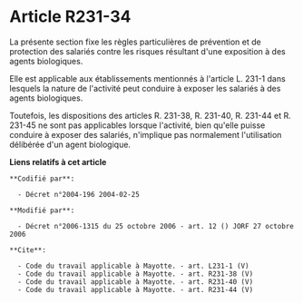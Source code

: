 # Article R231-34

La présente section fixe les règles particulières de prévention et de protection des salariés contre les risques résultant
d'une exposition à des agents biologiques. 

Elle est applicable aux établissements mentionnés à l'article L. 231-1 dans lesquels la nature de l'activité peut conduire à
exposer les salariés à des agents biologiques. 

Toutefois, les dispositions des articles R. 231-38, 
R. 231-40, R. 231-44 et R. 231-45 ne sont pas applicables lorsque l'activité, bien qu'elle puisse conduire à exposer des
salariés, n'implique pas normalement l'utilisation délibérée d'un agent biologique.

**Liens relatifs à cet article**

	**Codifié par**:

	  - Décret n°2004-196 2004-02-25

	**Modifié par**:

	  - Décret n°2006-1315 du 25 octobre 2006 - art. 12 () JORF 27 octobre 2006

	**Cite**:

	  - Code du travail applicable à Mayotte. - art. L231-1 (V)
	  - Code du travail applicable à Mayotte. - art. R231-38 (V)
	  - Code du travail applicable à Mayotte. - art. R231-40 (V)
	  - Code du travail applicable à Mayotte. - art. R231-44 (V)
